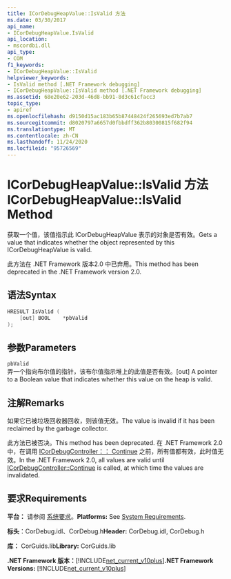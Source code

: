 ```yaml
---
title: ICorDebugHeapValue::IsValid 方法
ms.date: 03/30/2017
api_name:
- ICorDebugHeapValue.IsValid
api_location:
- mscordbi.dll
api_type:
- COM
f1_keywords:
- ICorDebugHeapValue::IsValid
helpviewer_keywords:
- IsValid method [.NET Framework debugging]
- ICorDebugHeapValue::IsValid method [.NET Framework debugging]
ms.assetid: 68e20e62-203d-46d8-bb91-8d3c61cfacc3
topic_type:
- apiref
ms.openlocfilehash: d9150d15ac183b65b87448424f265693ed7b7ab7
ms.sourcegitcommit: d8020797a6657d0fbbdff362b80300815f682f94
ms.translationtype: MT
ms.contentlocale: zh-CN
ms.lasthandoff: 11/24/2020
ms.locfileid: "95726569"
---
```

# <a name="icordebugheapvalueisvalid-method"></a><span data-ttu-id="7bf1e-102">ICorDebugHeapValue::IsValid 方法</span><span class="sxs-lookup"><span data-stu-id="7bf1e-102">ICorDebugHeapValue::IsValid Method</span></span>

<span data-ttu-id="7bf1e-103">获取一个值，该值指示此 ICorDebugHeapValue 表示的对象是否有效。</span><span class="sxs-lookup"><span data-stu-id="7bf1e-103">Gets a value that indicates whether the object represented by this ICorDebugHeapValue is valid.</span></span>  
  
 <span data-ttu-id="7bf1e-104">此方法在 .NET Framework 版本2.0 中已弃用。</span><span class="sxs-lookup"><span data-stu-id="7bf1e-104">This method has been deprecated in the .NET Framework version 2.0.</span></span>  
  
## <a name="syntax"></a><span data-ttu-id="7bf1e-105">语法</span><span class="sxs-lookup"><span data-stu-id="7bf1e-105">Syntax</span></span>  
  
```cpp  
HRESULT IsValid (  
    [out] BOOL    *pbValid  
);  
```  
  
## <a name="parameters"></a><span data-ttu-id="7bf1e-106">参数</span><span class="sxs-lookup"><span data-stu-id="7bf1e-106">Parameters</span></span>  

 `pbValid`  
 <span data-ttu-id="7bf1e-107">弄一个指向布尔值的指针，该布尔值指示堆上的此值是否有效。</span><span class="sxs-lookup"><span data-stu-id="7bf1e-107">[out] A pointer to a Boolean value that indicates whether this value on the heap is valid.</span></span>  
  
## <a name="remarks"></a><span data-ttu-id="7bf1e-108">注解</span><span class="sxs-lookup"><span data-stu-id="7bf1e-108">Remarks</span></span>  

 <span data-ttu-id="7bf1e-109">如果它已被垃圾回收器回收，则该值无效。</span><span class="sxs-lookup"><span data-stu-id="7bf1e-109">The value is invalid if it has been reclaimed by the garbage collector.</span></span>  
  
 <span data-ttu-id="7bf1e-110">此方法已被否决。</span><span class="sxs-lookup"><span data-stu-id="7bf1e-110">This method has been deprecated.</span></span> <span data-ttu-id="7bf1e-111">在 .NET Framework 2.0 中，在调用 [ICorDebugController：： Continue](icordebugcontroller-continue-method.md) 之前，所有值都有效，此时值无效。</span><span class="sxs-lookup"><span data-stu-id="7bf1e-111">In the .NET Framework 2.0, all values are valid until [ICorDebugController::Continue](icordebugcontroller-continue-method.md) is called, at which time the values are invalidated.</span></span>  
  
## <a name="requirements"></a><span data-ttu-id="7bf1e-112">要求</span><span class="sxs-lookup"><span data-stu-id="7bf1e-112">Requirements</span></span>  

 <span data-ttu-id="7bf1e-113">**平台：** 请参阅 [系统要求](../../get-started/system-requirements.md)。</span><span class="sxs-lookup"><span data-stu-id="7bf1e-113">**Platforms:** See [System Requirements](../../get-started/system-requirements.md).</span></span>  
  
 <span data-ttu-id="7bf1e-114">**标头**：CorDebug.idl、CorDebug.h</span><span class="sxs-lookup"><span data-stu-id="7bf1e-114">**Header:** CorDebug.idl, CorDebug.h</span></span>  
  
 <span data-ttu-id="7bf1e-115">**库：** CorGuids.lib</span><span class="sxs-lookup"><span data-stu-id="7bf1e-115">**Library:** CorGuids.lib</span></span>  
  
 <span data-ttu-id="7bf1e-116">**.NET Framework 版本：**[!INCLUDE[net_current_v10plus](../../../../includes/net-current-v10plus-md.md)]</span><span class="sxs-lookup"><span data-stu-id="7bf1e-116">**.NET Framework Versions:** [!INCLUDE[net_current_v10plus](../../../../includes/net-current-v10plus-md.md)]</span></span>
